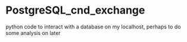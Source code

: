 # PostgreSQL_cnd_exchange
python code to interact with a database on my localhost, perhaps to do some analysis on later
